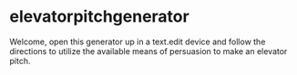 # elevatorpitchgenerator

Welcome, open this generator up in a text.edit device and follow the directions to utilize the available means of persuasion to make an elevator pitch. 
